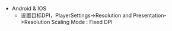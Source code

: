 - Android & IOS
	- 设置目标DPI，PlayerSettings->Resolution and Presentation->Resolution Scaling Mode : Fixed DPI